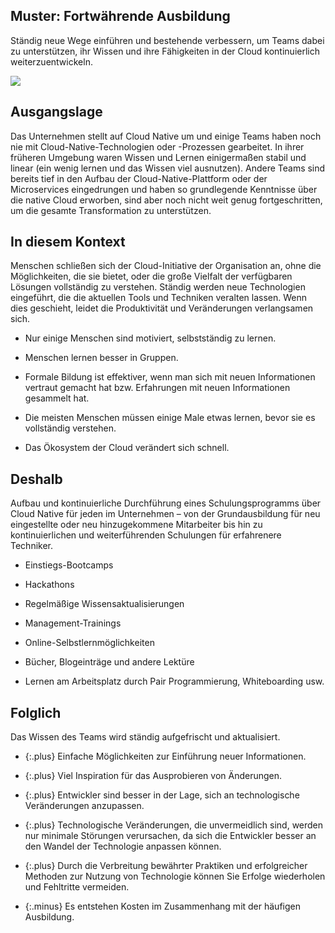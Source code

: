 ## Muster: Fortwährende Ausbildung

Ständig neue Wege einführen und bestehende verbessern, um Teams dabei zu unterstützen, ihr Wissen und ihre Fähigkeiten in der Cloud kontinuierlich weiterzuentwickeln.

![](../_images/5e15b0d6274eec2a57baa590_31.%20ongoing%20education.png)

## Ausgangslage

Das Unternehmen stellt auf Cloud Native um und einige Teams haben noch nie mit Cloud-Native-Technologien oder -Prozessen gearbeitet.
In ihrer früheren Umgebung waren Wissen und Lernen einigermaßen stabil und linear (ein wenig lernen und das Wissen viel ausnutzen).
Andere Teams sind bereits tief in den Aufbau der Cloud-Native-Plattform oder der Microservices eingedrungen und haben so grundlegende Kenntnisse über die native Cloud erworben, sind aber noch nicht weit genug fortgeschritten, um die gesamte Transformation zu unterstützen.

## In diesem Kontext

Menschen schließen sich der Cloud-Initiative der Organisation an, ohne die Möglichkeiten, die sie bietet, oder die große Vielfalt der verfügbaren Lösungen vollständig zu verstehen.
Ständig werden neue Technologien eingeführt, die die aktuellen Tools und Techniken veralten lassen.
Wenn dies geschieht, leidet die Produktivität und Veränderungen verlangsamen sich.

* Nur einige Menschen sind motiviert, selbstständig zu lernen.

* Menschen lernen besser in Gruppen.

* Formale Bildung ist effektiver, wenn man sich mit neuen Informationen vertraut gemacht hat bzw. Erfahrungen mit neuen Informationen gesammelt hat.

* Die meisten Menschen müssen einige Male etwas lernen, bevor sie es vollständig verstehen.

* Das Ökosystem der Cloud verändert sich schnell.

## Deshalb

Aufbau und kontinuierliche Durchführung eines Schulungsprogramms über Cloud Native für jeden im Unternehmen &ndash; von der Grundausbildung für neu eingestellte oder neu hinzugekommene Mitarbeiter bis hin zu kontinuierlichen und weiterführenden Schulungen für erfahrenere Techniker.

* Einstiegs-Bootcamps

* Hackathons

* Regelmäßige Wissensaktualisierungen

* Management-Trainings

* Online-Selbstlernmöglichkeiten

* Bücher, Blogeinträge und andere Lektüre

* Lernen am Arbeitsplatz durch Pair Programmierung, Whiteboarding usw.

## Folglich

Das Wissen des Teams wird ständig aufgefrischt und aktualisiert.

- {:.plus} Einfache Möglichkeiten zur Einführung neuer Informationen.

- {:.plus} Viel Inspiration für das Ausprobieren von Änderungen.

- {:.plus} Entwickler sind besser in der Lage, sich an technologische Veränderungen anzupassen.

- {:.plus} Technologische Veränderungen, die unvermeidlich sind, werden nur minimale Störungen verursachen, da sich die Entwickler besser an den Wandel der Technologie anpassen können.

- {:.plus} Durch die Verbreitung bewährter Praktiken und erfolgreicher Methoden zur Nutzung von Technologie können Sie Erfolge wiederholen und Fehltritte vermeiden.

- {:.minus} Es entstehen Kosten im Zusammenhang mit der häufigen Ausbildung.
